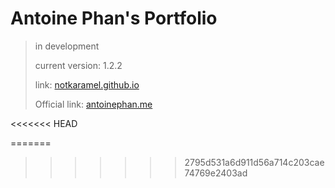 # Antoine Phan's Portfolio
> in development
> 
> current version: 1.2.2
> 
> link: [notkaramel.github.io](https://notkaramel.github.io)
>
> Official link: [antoinephan.me](https://antoinephan.me)

<<<<<<< HEAD

=======
>>>>>>> 2795d531a6d911d56a714c203cae74769e2403ad
